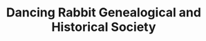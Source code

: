 ---
layout: repo
title: "Dancing Rabbit Genealogical and Historical Society"
id: 23288
permalink: repos/23288/
---